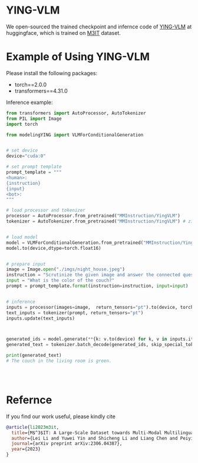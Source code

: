 # YING-VLM

We open-sourced the trained checkpoint and infernce code of [YING-VLM](https://huggingface.co/MMInstruction/YingVLM) at huggingface, which is trained on [M3IT](https://huggingface.co/datasets/MMInstruction/M3IT) dataset.


# Example of Using YING-VLM

Please install the following packages:
- torch==2.0.0
- transformers==4.31.0



Inference example:

```python
from transformers import AutoProcessor, AutoTokenizer
from PIL import Image
import torch

from modelingYING import VLMForConditionalGeneration


# set device
device="cuda:0"

# set prompt template
prompt_template = """
<human>:
{instruction}
{input}
<bot>:
"""

# load processor and tokenizer
processor = AutoProcessor.from_pretrained("MMInstruction/YingVLM")
tokenizer = AutoTokenizer.from_pretrained("MMInstruction/YingVLM") # ziya is not available right now 


# load model
model = VLMForConditionalGeneration.from_pretrained("MMInstruction/YingVLM")
model.to(device,dtype=torch.float16)


# prepare input
image = Image.open("./imgs/night_house.jpeg")
instruction = "Scrutinize the given image and answer the connected question."
input = "What is the color of the couch?"
prompt = prompt_template.format(instruction=instruction, input=input)


# inference
inputs = processor(images=image,  return_tensors="pt").to(device, torch.float16)
text_inputs = tokenizer(prompt, return_tensors="pt")
inputs.update(text_inputs)



generated_ids = model.generate(**{k: v.to(device) for k, v in inputs.items()}, img_num=1, max_new_tokens=128, do_sample=False)
generated_text = tokenizer.batch_decode(generated_ids, skip_special_tokens=True)[0].split("\n")[0] # \n is the end token

print(generated_text)
# The couch in the living room is green.





```



# Refernce

If you find our work useful, please kindly cite
```bib
@article{li2023m3it,
  title={M$^3$IT: A Large-Scale Dataset towards Multi-Modal Multilingual Instruction Tuning},
  author={Lei Li and Yuwei Yin and Shicheng Li and Liang Chen and Peiyi Wang and Shuhuai Ren and Mukai Li and Yazheng Yang and Jingjing Xu and Xu Sun and Lingpeng Kong and Qi Liu},
  journal={arXiv preprint arXiv:2306.04387},
  year={2023}
}
```

